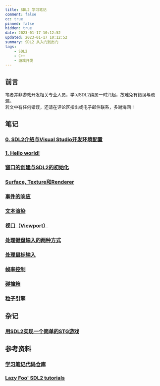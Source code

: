 ```yaml
---
title: SDL2 学习笔记
comment: false
cc: true
pinned: false
hidden: true
date: 2023-01-17 10:12:52
updated: 2023-01-17 10:12:52
summary: SDL2 从入门到出门
tags:
	- SDL2
	- C++
	- 游戏开发
---
```

## 前言
笔者并非游戏开发相关专业人员，学习SDL2纯属一时兴起，故难免有错误与疏漏。\
若文中有任何错误，还请在评论区指出或电子邮件联系，多谢海涵！

## 笔记
### [0. SDL2介绍与Visual Studio开发环境配置](/2023/01/note-sdl2-0/)
### [1. Hello world!](/2023/01/note-sdl2-1/)
### [窗口的创建与SDL2的初始化]()
### [Surface, Texture和Renderer]()
### [事件的响应]()
### [文本渲染]()
### [视口（Viewport）]()
### [处理键盘输入的两种方式]()
### [处理鼠标输入]()
### [帧率控制]()
### [碰撞箱]()
### [粒子引擎]()
## 杂记
### [用SDL2实现一个简单的STG游戏]()
## 参考资料
### [学习笔记代码仓库](https://github.com/ChPu437/SDL2-learning)
### [Lazy Foo' SDL2 tutorials](https://lazyfoo.net/tutorials/SDL/index.php)
